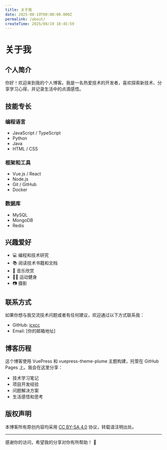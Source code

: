 ```yaml
---
title: 关于我
date: 2025-08-19T00:00:00.000Z
permalink: /about/
createTime: 2025/08/19 10:45:59
---
```


# 关于我

## 个人简介

你好！欢迎来到我的个人博客。我是一名热爱技术的开发者，喜欢探索新技术、分享学习心得，并记录生活中的点滴感悟。

## 技能专长

### 编程语言
- JavaScript / TypeScript
- Python
- Java
- HTML / CSS

### 框架和工具
- Vue.js / React
- Node.js
- Git / GitHub
- Docker

### 数据库
- MySQL
- MongoDB
- Redis

## 兴趣爱好

- 💻 编程和技术研究
- 📚 阅读技术书籍和文档
- 🎵 音乐欣赏
- 🏃‍♂️ 运动健身
- 📷 摄影

## 联系方式

如果你想与我交流技术问题或者有任何建议，欢迎通过以下方式联系我：

- GitHub: [icxcc](https://github.com/icxcc)
- Email: [你的邮箱地址]

## 博客历程

这个博客使用 VuePress 和 vuepress-theme-plume 主题构建，托管在 GitHub Pages 上。我会在这里分享：

- 技术学习笔记
- 项目开发经验
- 问题解决方案
- 生活感悟和思考

## 版权声明

本博客所有原创内容均采用 [CC BY-SA 4.0](https://creativecommons.org/licenses/by-sa/4.0/) 协议，转载请注明出处。

---

感谢你的访问，希望我的分享对你有所帮助！ 🎉